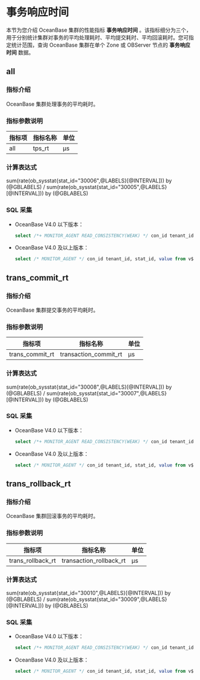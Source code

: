 # 事务响应时间

本节为您介绍 OceanBase 集群的性能指标 **事务响应时间** 。该指标细分为三个，用于分别统计集群对事务的平均处理耗时、平均提交耗时、平均回滚耗时。您可指定统计范围，查询 OceanBase 集群在单个 Zone 或 OBServer 节点的 **事务响应时间** 数据。

## all

### 指标介绍

OceanBase 集群处理事务的平均耗时。

### 指标参数说明

| **指标项** |    **指标名称**    | **单位** |
|---------|----------------|--------|
| all     | tps_rt | μs     |

### 计算表达式

sum(rate(ob_sysstat{stat_id="30006",@LABELS}[@INTERVAL])) by (@GBLABELS) / sum(rate(ob_sysstat{stat_id="30005",@LABELS}[@INTERVAL])) by (@GBLABELS)

### SQL 采集

* OceanBase V4.0 以下版本：

  ```sql
  select /*+ MONITOR_AGENT READ_CONSISTENCY(WEAK) */ con_id tenant_id, stat_id, value from v$sysstat where stat_id IN (30005, 30006) and (con_id > 1000 or con_id = 1) and class < 1000
  ```

* OceanBase V4.0 及以上版本：

  ```sql
  select /* MONITOR_AGENT */ con_id tenant_id, stat_id, value from v$sysstat where stat_id IN (30005, 30006) and (con_id > 1000 or con_id = 1) and class < 1000
  ```

## trans_commit_rt

### 指标介绍

OceanBase 集群提交事务的平均耗时。

### 指标参数说明

|     **指标项**     |       **指标名称**        | **单位** |
|-----------------|-----------------------|--------|
| trans_commit_rt | transaction_commit_rt | μs     |

### 计算表达式

sum(rate(ob_sysstat{stat_id="30008",@LABELS}[@INTERVAL])) by (@GBLABELS) / sum(rate(ob_sysstat{stat_id="30007",@LABELS}[@INTERVAL])) by (@GBLABELS)

### SQL 采集

* OceanBase V4.0 以下版本：

  ```sql
  select /*+ MONITOR_AGENT READ_CONSISTENCY(WEAK) */ con_id tenant_id, stat_id, value from v$sysstat where stat_id IN (30007, 30008) and (con_id > 1000 or con_id = 1) and class < 1000
  ```

* OceanBase V4.0 及以上版本：

  ```sql
  select /* MONITOR_AGENT */ con_id tenant_id, stat_id, value from v$sysstat where stat_id IN (30007, 30008) and (con_id > 1000 or con_id = 1) and class < 1000
  ```

## trans_rollback_rt

### 指标介绍

OceanBase 集群回滚事务的平均耗时。

### 指标参数说明

|      **指标项**      |        **指标名称**         | **单位** |
|-------------------|-------------------------|--------|
| trans_rollback_rt | transaction_rollback_rt | μs     |

### 计算表达式

sum(rate(ob_sysstat{stat_id="30010",@LABELS}[@INTERVAL])) by (@GBLABELS) / sum(rate(ob_sysstat{stat_id="30009",@LABELS}[@INTERVAL])) by (@GBLABELS)

### SQL 采集

* OceanBase V4.0 以下版本：

  ```sql
  select /*+ MONITOR_AGENT READ_CONSISTENCY(WEAK) */ con_id tenant_id, stat_id, value from v$sysstat where stat_id IN (30009, 30010) and (con_id > 1000 or con_id = 1) and class < 1000
  ```

* OceanBase V4.0 及以上版本：

  ```sql
  select /* MONITOR_AGENT */ con_id tenant_id, stat_id, value from v$sysstat where stat_id IN (30009, 30010) and (con_id > 1000 or con_id = 1) and class < 1000
  ```
